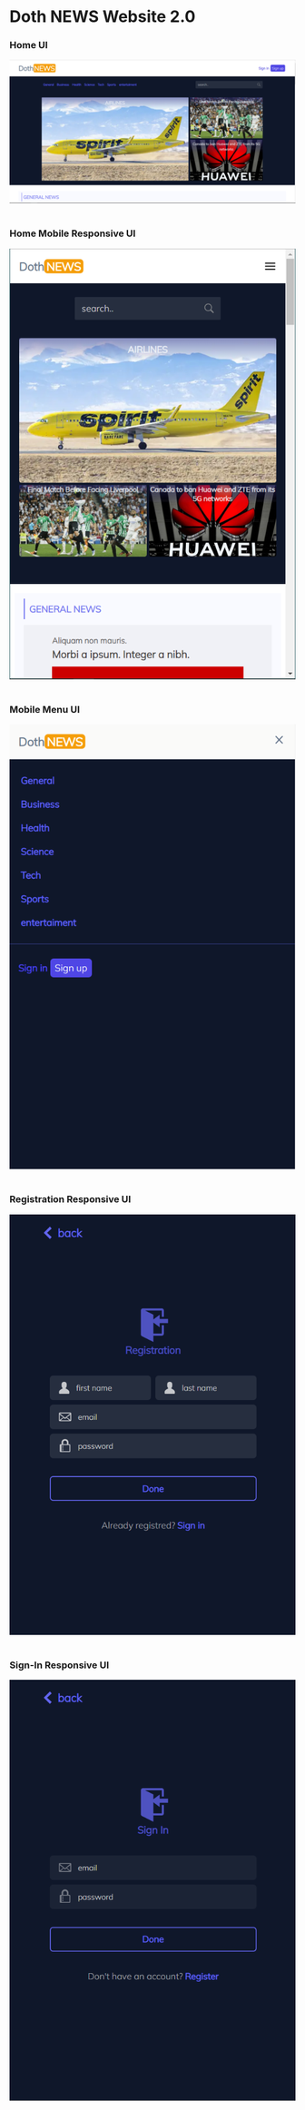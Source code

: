 # Doth NEWS Website 2.0

### Home UI
![alt text](https://github.com/OthDr/news-react-tailwind/blob/master/demo-pics/home.PNG)
 <br><br>

### Home Mobile Responsive UI
![alt text](https://github.com/OthDr/news-react-tailwind/blob/master/demo-pics/home-mobile.PNG)
<br><br>

### Mobile Menu UI
![alt text](https://github.com/OthDr/news-react-tailwind/blob/master/demo-pics/menu-mobile.PNG)
<br><br>

### Registration Responsive UI
![alt text](https://github.com/OthDr/news-react-tailwind/blob/master/demo-pics/registration.PNG)
<br><br>

### Sign-In Responsive UI
![alt text](https://github.com/OthDr/news-react-tailwind/blob/master/demo-pics/signin.PNG)
<br><br>

